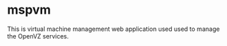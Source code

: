 # mspvm
This is virtual machine management web application used used to manage the OpenVZ services.

